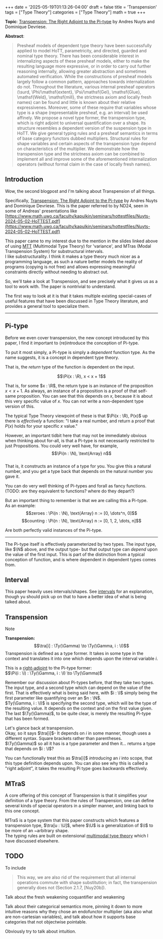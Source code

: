 +++
date = '2025-05-19T01:13:26-04:00'
draft = false
title = 'Transpension'
tags = ["Type Theory"]
categories = ["Type Theory"]
math = true
+++

**Topic**: [Transpension: The Right Adjoint to the Pi-type](https://arxiv.org/abs/2008.08533) by Andres Nuyts and Dominique Devriese.

**Abstract**:
> Presheaf models of dependent type theory have been successfully applied to model HoTT, parametricity, and directed, guarded and nominal type theory. There has been considerable interest in internalizing aspects of these presheaf models, either to make the resulting language more expressive, or in order to carry out further reasoning internally, allowing greater abstraction and sometimes automated verification. While the constructions of presheaf models largely follow a common pattern, approaches towards internalization do not. Throughout the literature, various internal presheaf operators (\surd, \Phi/\mathsf{extent}, \Psi/\mathsf{Gel}, \mathsf{Glue}, \mathsf{Weld}, \mathsf{mill}, the strictness axiom and locally fresh names) can be found and little is known about their relative expressivenes. Moreover, some of these require that variables whose type is a shape (representable presheaf, e.g. an interval) be used affinely. We propose a novel type former, the transpension type, which is right adjoint to universal quantification over a shape. Its structure resembles a dependent version of the suspension type in HoTT. We give general typing rules and a presheaf semantics in terms of base category functors dubbed multipliers. Structural rules for shape variables and certain aspects of the transpension type depend on characteristics of the multiplier. We demonstrate how the transpension type and the strictness axiom can be combined to implement all and improve some of the aforementioned internalization operators (without formal claim in the case of locally fresh names).

## Introduction

Wow, the second blogpost and I'm talking about Transpension of all things.

Specifically, [Transpension: The Right Adjoint to the Pi-type](https://arxiv.org/abs/2008.08533) by Andres Nuyts and Dominique Devriese. This is the paper referred to by ND24, seen in some of Andreas' presentations like [https://www.math.uwo.ca/faculty/kapulkin/seminars/hottestfiles/Nuyts-2024-05-02-HoTTEST.pdf](https://www.math.uwo.ca/faculty/kapulkin/seminars/hottestfiles/Nuyts-2024-05-02-HoTTEST.pdf)

This paper came to my interest due to the mention in the slides linked above of using [MTT](./MultimodalTypeTheory.md) (Multimodal Type Theory) for 'variance', and MTras (Modal Transpension System) for substructural intervals.  
I like substructurality. I think it makes a type theory much nicer as a programming language, as such a nature better models the reality of programs (copying is not free) and allows expressing meaningful constraints directly without needing to abstract out.  


So, we'll take a look at Transpension, and see precisely what it gives us as a tool to work with. The paper is nontrivial to understand.  

The first way to look at it is that it takes multiple existing special-cases of useful features that have been discussed in Type Theory literature, and provides a general tool to specialize them.

<!-- TODO: Add a 'reminder' admonition kind that has a title. Maybe it should be on the side? -->
<!-- > [!note]+ Pi Types
> Tidbit! Pi types are simply 'forall'. -->

----

$\newcommand\tra{≬}\newcommand\Ty{\text{Ty}}\newcommand\I{\mathbb{I}}\newcommand\U{\mathbb{U}}$

## Pi-type
Before we even cover transpension, the new concept introduced by this paper, I find it important to (re)introduce the conception of Pi-type.

To put it most simply, a Pi-type is simply a *dependent* function type. As the name suggests, it is a concept in dependent type theory.

That is, the *return* type of the function is dependent on the input.  

$$\Pi(x : \R), x < x + 1$$

That is, for some $x : \R$, the return type is an instance of the proposition $x < x + 1$. As always, an instance of a proposition is a proof of that self-same proposition. You can see that this depends on $x$, because it is about this very specific value of $x$. You can not write a non-dependent type version of this.

The typical Type Theory viewpoint of these is that $\Pi(x : \R), P(x)$ up there is *effectively* a function: "I take a real number, and return a proof that $P(x)$ holds for your specific $x$ value."  

However, an important tidbit here that may not be immediately obvious when thinking about for-all, is that a Pi-type is not necessarily restricted to just Propositions. You could very well have, for example,
$$\Pi(n : \N), \text{Array} n$$  
That is, it constructs an instance of a type for you. You give this a natural number, and you get a type back that depends on the natural number you gave it.

You can do very well thinking of Pi-types and forall as fancy functions. (TODO: are they equivalent to functions? where do they depart?)

But an important thing to remember is that we are calling this a Pi-type.  
As an example:
$$zeroes : \Pi(n : \N), \text{Array} n := [0, \dots^n, 0]$$
$$counting : \Pi(n : \N), \text{Array} n := [0, 1, 2, \dots, n]$$

Are both perfectly valid instances of the Pi-type.  

----

The Pi-type itself is effectively parameterized by two types. The input type, like $\N$ above, and the output type- but that output type can *depend* upon the value of the first input. This is part of the distinction from a typical conception of function, and is where dependent in dependent types comes from.

## Interval

This paper heavily uses intervals/shapes. See [intervals](./intervals.md) for an explanation, though yu should pick up on that to have a better idea of what is being talked about.

## Transpension

> [!note]
> **Transpension:**
> $$\tra[i] : \Ty(\Gamma) \to \Ty(\Gamma, i : \I)$$
> Transpension is defined as a type former. It takes in some type in the context and translates it into one which depends upon the interval variable $i$.  

This is a [right-adjoint](ncat:right-adjoint) to the Pi-type former:  
$$\Pi(i : \I) : \Ty(\Gamma, i : \I) \to \Ty(\Gamma)$

Remember our discussion about Pi-types before, that they take two types. The input type, and a second type which can depend on the value of the first. That is effectively what is being said here, with $i : \I$ simply being the first parameter like quantifying over an $n : \N$.  
$Ty(\Gamma, i : \I)$ is specifying the second type, which will be the type of the resulting value. It depends on the context and on the first value given. The last $\Ty(\Gamma)$, to be quite clear, is merely the resulting Pi-type that has been formed.  

Let's glance back at transpension.  
Okay, so it says $\tra[i]$- It depends on $i$ in some manner, though uses a different syntax. Square brackets rather than parentheses.  
$\Ty(\Gamma)$ so all it has is a type parameter and then it... returns a type that depends on $i : \I$?

You can functionally treat this as $\tra[i]$ *introducing* an $i$ into scope, that this type definition depends upon. You can also see why this is called a "right adjoint", it takes the resulting Pi type goes backwards effectively.

## MTraS
A core offering of this concept of Transpension is that it simplifies your definition of a type theory. From the rules of Transpension, one can define several kinds of special operators in a simpler manner, and linking back to this one concept.

MTraS is a type system that this paper constructs which features a transpension type, $\tra[u : \U]$, where $\U$ is a generalization of $\I$ to be more of an ~arbitrary shape.  
The typing rules are built on extensional [multimodal type theory](./multimodal-type-theory.md) which I have discussed elsewhere.



## TODO
To include
> This way, we are also rid of
the requirement that all internal operations commute with shape substitution; in fact, the
transpension generally does not (Section 2.1.7, [Nuy20b]).

Talk about the fresh weakening coquantifier and weakening

Talk about their categorical semantics more, pinning it down to more intuitive reasons why they chose an endofunctor multiplier (aka also what are non-cartesian variables), and talk about how it supports base categories that not objectwise pointable.

Obviously try to talk about intuition.